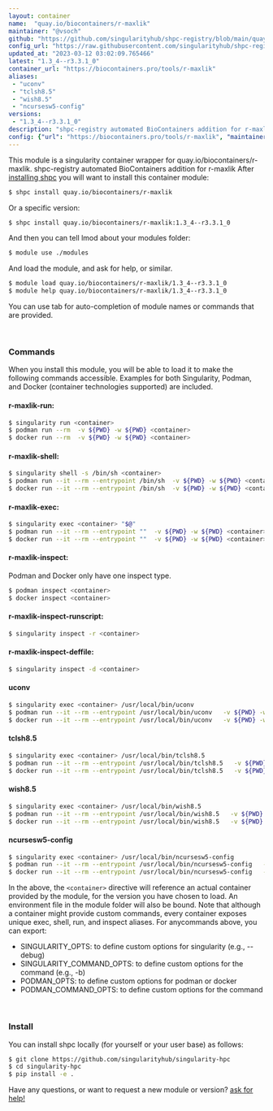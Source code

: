 ```yaml
---
layout: container
name:  "quay.io/biocontainers/r-maxlik"
maintainer: "@vsoch"
github: "https://github.com/singularityhub/shpc-registry/blob/main/quay.io/biocontainers/r-maxlik/container.yaml"
config_url: "https://raw.githubusercontent.com/singularityhub/shpc-registry/main/quay.io/biocontainers/r-maxlik/container.yaml"
updated_at: "2023-03-12 03:02:09.765466"
latest: "1.3_4--r3.3.1_0"
container_url: "https://biocontainers.pro/tools/r-maxlik"
aliases:
 - "uconv"
 - "tclsh8.5"
 - "wish8.5"
 - "ncursesw5-config"
versions:
 - "1.3_4--r3.3.1_0"
description: "shpc-registry automated BioContainers addition for r-maxlik"
config: {"url": "https://biocontainers.pro/tools/r-maxlik", "maintainer": "@vsoch", "description": "shpc-registry automated BioContainers addition for r-maxlik", "latest": {"1.3_4--r3.3.1_0": "sha256:2fabd7f6859248a2937c834129e17469e6baca7b746bfe65b0433b51744f2115"}, "tags": {"1.3_4--r3.3.1_0": "sha256:2fabd7f6859248a2937c834129e17469e6baca7b746bfe65b0433b51744f2115"}, "docker": "quay.io/biocontainers/r-maxlik", "aliases": {"uconv": "/usr/local/bin/uconv", "tclsh8.5": "/usr/local/bin/tclsh8.5", "wish8.5": "/usr/local/bin/wish8.5", "ncursesw5-config": "/usr/local/bin/ncursesw5-config"}}
---
```


This module is a singularity container wrapper for quay.io/biocontainers/r-maxlik.
shpc-registry automated BioContainers addition for r-maxlik
After [installing shpc](#install) you will want to install this container module:


```bash
$ shpc install quay.io/biocontainers/r-maxlik
```

Or a specific version:

```bash
$ shpc install quay.io/biocontainers/r-maxlik:1.3_4--r3.3.1_0
```

And then you can tell lmod about your modules folder:

```bash
$ module use ./modules
```

And load the module, and ask for help, or similar.

```bash
$ module load quay.io/biocontainers/r-maxlik/1.3_4--r3.3.1_0
$ module help quay.io/biocontainers/r-maxlik/1.3_4--r3.3.1_0
```

You can use tab for auto-completion of module names or commands that are provided.

<br>

### Commands

When you install this module, you will be able to load it to make the following commands accessible.
Examples for both Singularity, Podman, and Docker (container technologies supported) are included.

#### r-maxlik-run:

```bash
$ singularity run <container>
$ podman run --rm  -v ${PWD} -w ${PWD} <container>
$ docker run --rm  -v ${PWD} -w ${PWD} <container>
```

#### r-maxlik-shell:

```bash
$ singularity shell -s /bin/sh <container>
$ podman run --it --rm --entrypoint /bin/sh  -v ${PWD} -w ${PWD} <container>
$ docker run --it --rm --entrypoint /bin/sh  -v ${PWD} -w ${PWD} <container>
```

#### r-maxlik-exec:

```bash
$ singularity exec <container> "$@"
$ podman run --it --rm --entrypoint ""  -v ${PWD} -w ${PWD} <container> "$@"
$ docker run --it --rm --entrypoint ""  -v ${PWD} -w ${PWD} <container> "$@"
```

#### r-maxlik-inspect:

Podman and Docker only have one inspect type.

```bash
$ podman inspect <container>
$ docker inspect <container>
```

#### r-maxlik-inspect-runscript:

```bash
$ singularity inspect -r <container>
```

#### r-maxlik-inspect-deffile:

```bash
$ singularity inspect -d <container>
```


#### uconv

```bash
$ singularity exec <container> /usr/local/bin/uconv
$ podman run --it --rm --entrypoint /usr/local/bin/uconv   -v ${PWD} -w ${PWD} <container> -c " $@"
$ docker run --it --rm --entrypoint /usr/local/bin/uconv   -v ${PWD} -w ${PWD} <container> -c " $@"
```


#### tclsh8.5

```bash
$ singularity exec <container> /usr/local/bin/tclsh8.5
$ podman run --it --rm --entrypoint /usr/local/bin/tclsh8.5   -v ${PWD} -w ${PWD} <container> -c " $@"
$ docker run --it --rm --entrypoint /usr/local/bin/tclsh8.5   -v ${PWD} -w ${PWD} <container> -c " $@"
```


#### wish8.5

```bash
$ singularity exec <container> /usr/local/bin/wish8.5
$ podman run --it --rm --entrypoint /usr/local/bin/wish8.5   -v ${PWD} -w ${PWD} <container> -c " $@"
$ docker run --it --rm --entrypoint /usr/local/bin/wish8.5   -v ${PWD} -w ${PWD} <container> -c " $@"
```


#### ncursesw5-config

```bash
$ singularity exec <container> /usr/local/bin/ncursesw5-config
$ podman run --it --rm --entrypoint /usr/local/bin/ncursesw5-config   -v ${PWD} -w ${PWD} <container> -c " $@"
$ docker run --it --rm --entrypoint /usr/local/bin/ncursesw5-config   -v ${PWD} -w ${PWD} <container> -c " $@"
```



In the above, the `<container>` directive will reference an actual container provided
by the module, for the version you have chosen to load. An environment file in the
module folder will also be bound. Note that although a container
might provide custom commands, every container exposes unique exec, shell, run, and
inspect aliases. For anycommands above, you can export:

 - SINGULARITY_OPTS: to define custom options for singularity (e.g., --debug)
 - SINGULARITY_COMMAND_OPTS: to define custom options for the command (e.g., -b)
 - PODMAN_OPTS: to define custom options for podman or docker
 - PODMAN_COMMAND_OPTS: to define custom options for the command

<br>

### Install

You can install shpc locally (for yourself or your user base) as follows:

```bash
$ git clone https://github.com/singularityhub/singularity-hpc
$ cd singularity-hpc
$ pip install -e .
```

Have any questions, or want to request a new module or version? [ask for help!](https://github.com/singularityhub/singularity-hpc/issues)